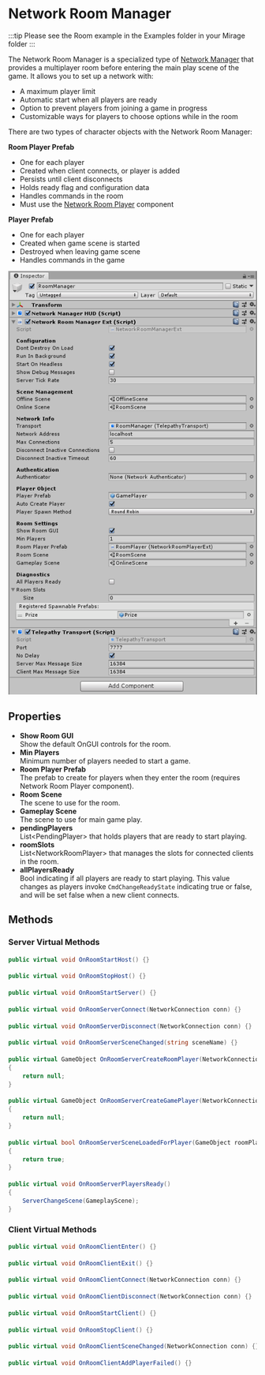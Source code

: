 # Network Room Manager

:::tip
Please see the Room example in the Examples folder in your Mirage folder
:::

The Network Room Manager is a specialized type of [Network Manager](/docs/components/network-manager) that provides a multiplayer room before entering the main play scene of the game. It allows you to set up a network with:
-   A maximum player limit
-   Automatic start when all players are ready
-   Option to prevent players from joining a game in progress
-   Customizable ways for players to choose options while in the room  

There are two types of character objects with the Network Room Manager:

**Room Player Prefab**
-   One for each player
-   Created when client connects, or player is added
-   Persists until client disconnects
-   Holds ready flag and configuration data
-   Handles commands in the room
-   Must use the [Network Room Player](/docs/components/network-room-player) component

**Player Prefab**
-   One for each player
-   Created when game scene is started
-   Destroyed when leaving game scene
-   Handles commands in the game  

![Network Room Manager](/img/components/NetworkRoomManager.png)

## Properties
-   **Show Room GUI**  
    Show the default OnGUI controls for the room.
-   **Min Players**  
    Minimum number of players needed to start a game.
-   **Room Player Prefab**  
    The prefab to create for players when they enter the room (requires Network Room Player component).
-   **Room Scene**  
    The scene to use for the room.
-   **Gameplay Scene**  
    The scene to use for main game play.
-   **pendingPlayers**  
    List\<PendingPlayer\> that holds players that are ready to start playing.
-   **roomSlots**  
    List\<NetworkRoomPlayer\> that manages the slots for connected clients in the room.
-   **allPlayersReady**  
    Bool indicating if all players are ready to start playing.  This value changes as players invoke `CmdChangeReadyState` indicating true or false, and will be set false when a new client connects.

## Methods

### Server Virtual Methods

```cs
public virtual void OnRoomStartHost() {}

public virtual void OnRoomStopHost() {}

public virtual void OnRoomStartServer() {}

public virtual void OnRoomServerConnect(NetworkConnection conn) {}

public virtual void OnRoomServerDisconnect(NetworkConnection conn) {}

public virtual void OnRoomServerSceneChanged(string sceneName) {}

public virtual GameObject OnRoomServerCreateRoomPlayer(NetworkConnection conn)
{
    return null;
}

public virtual GameObject OnRoomServerCreateGamePlayer(NetworkConnection conn)
{
    return null;
}

public virtual bool OnRoomServerSceneLoadedForPlayer(GameObject roomPlayer, GameObject gamePlayer)
{
    return true;
}

public virtual void OnRoomServerPlayersReady()
{
    ServerChangeScene(GameplayScene);
}
```

### Client Virtual Methods

```cs
public virtual void OnRoomClientEnter() {}

public virtual void OnRoomClientExit() {}

public virtual void OnRoomClientConnect(NetworkConnection conn) {}

public virtual void OnRoomClientDisconnect(NetworkConnection conn) {}

public virtual void OnRoomStartClient() {}

public virtual void OnRoomStopClient() {}

public virtual void OnRoomClientSceneChanged(NetworkConnection conn) {}

public virtual void OnRoomClientAddPlayerFailed() {}
```
